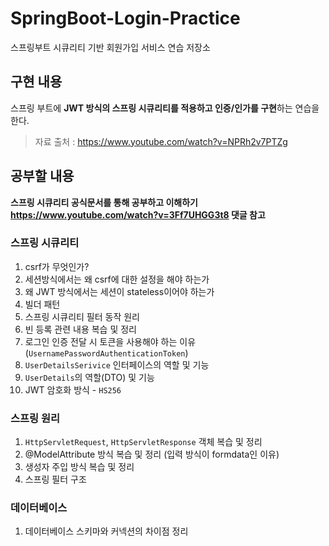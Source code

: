 # SpringBoot-Login-Practice
스프링부트 시큐리티 기반 회원가입 서비스 연습 저장소

## 구현 내용
스프링 부트에 **JWT 방식의 스프링 시큐리티를 적용하고 인증/인가를 구현**하는 연습을 한다.

> 자료 출처 : https://www.youtube.com/watch?v=NPRh2v7PTZg

## 공부할 내용

**스프링 시큐리티 공식문서를 통해 공부하고 이해하기
https://www.youtube.com/watch?v=3Ff7UHGG3t8 댓글 참고**

### 스프링 시큐리티
1. csrf가 무엇인가?
2. 세션방식에서는 왜 csrf에 대한 설정을 해야 하는가
3. 왜 JWT 방식에서는 세션이 stateless이어야 하는가
4. 빌더 패턴
5. 스프링 시큐리티 필터 동작 원리
6. 빈 등록 관련 내용 복습 및 정리
7. 로그인 인증 전달 시 토큰을 사용해야 하는 이유(`UsernamePasswordAuthenticationToken`)
8. `UserDetailsSerivice` 인터페이스의 역할 및 기능
9. `UserDetails`의 역할(DTO) 및 기능
10. JWT 암호화 방식 - `HS256`

### 스프링 원리
1. `HttpServletRequest`, `HttpServletResponse` 객체 복습 및 정리
2. @ModelAttribute 방식 복습 및 정리 (입력 방식이 formdata인 이유)
2. 생성자 주입 방식 복습 및 정리
3. 스프링 필터 구조

### 데이터베이스
1. 데이터베이스 스키마와 커넥션의 차이점 정리
